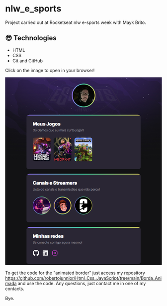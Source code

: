 # nlw_e_sports
Project carried out at Rocketseat nlw e-sports week with Mayk Brito.

##  😎 Technologies

- HTML
- CSS
- Git and GitHub

Click on the image to open in your browser!

<a target="_blank" href="https://robertojunnior.github.io/nlw_e_sports/"><img src="https://github.com/robertojunnior/nlw_e_sports/blob/main/assets/nlw-esports-capture.png?raw=true" alt="imagem do projeto nlw e-sports"></a>

To get the code for the "animated border" just access my repository https://github.com/robertojunnior/Html_Css_JavaScript/tree/main/Borda_Animada and use the code.
Any questions, just contact me in one of my contacts.

Bye.
